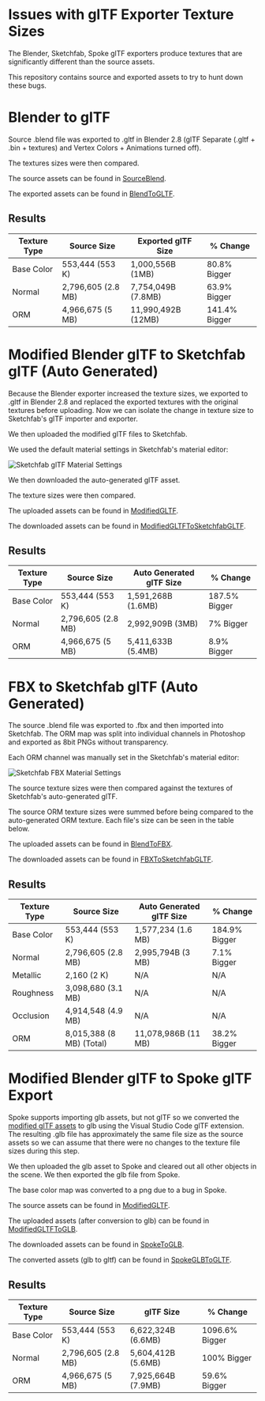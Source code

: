 # Issues with glTF Exporter Texture Sizes

The Blender, Sketchfab, Spoke glTF exporters produce textures that are significantly different than the source assets.

This repository contains source and exported assets to try to hunt down these bugs.

# Blender to glTF

Source .blend file was exported to .gltf in Blender 2.8 (glTF Separate (.gltf + .bin + textures) and Vertex Colors + Animations turned off).

The textures sizes were then compared.

The source assets can be found in [SourceBlend](./SourceBlend).

The exported assets can be found in [BlendToGLTF](./BlendToGLTF).

## Results

| Texture Type | Source Size         | Exported glTF Size       | % Change      |
|--------------|---------------------|--------------------------|---------------|
| Base Color   | 553,444 (553 K)     | 1,000,556B (1MB)         | 80.8% Bigger  |
| Normal       | 2,796,605 (2.8 MB)  | 7,754,049B (7.8MB)       | 63.9% Bigger  |
| ORM          | 4,966,675 (5 MB)    | 11,990,492B (12MB)       | 141.4% Bigger |

# Modified Blender glTF to Sketchfab glTF (Auto Generated)

Because the Blender exporter increased the texture sizes, we exported to .gltf in Blender 2.8 and replaced the exported textures with the original textures before uploading. Now we can isolate the change in texture size to Sketchfab's glTF importer and exporter.

We then uploaded the modified glTF files to Sketchfab.

We used the default material settings in Sketchfab's material editor:

![Sketchfab glTF Material Settings](./Screenshots/Sketchfab_GLTF_3Dsettings.JPG)

We then downloaded the auto-generated glTF asset.

The texture sizes were then compared.

The uploaded assets can be found in [ModifiedGLTF](./ModifiedGLTF).

The downloaded assets can be found in [ModifiedGLTFToSketchfabGLTF](./ModifiedGLTFToSketchfabGLTF).

## Results

| Texture Type | Source Size         | Auto Generated glTF Size | % Change      |
|--------------|---------------------|--------------------------|---------------|
| Base Color   | 553,444 (553 K)     | 1,591,268B (1.6MB)       | 187.5% Bigger |
| Normal       | 2,796,605 (2.8 MB)  | 2,992,909B (3MB)         | 7% Bigger     |
| ORM          | 4,966,675 (5 MB)    | 5,411,633B (5.4MB)       | 8.9% Bigger   |

# FBX to Sketchfab glTF (Auto Generated)

The source .blend file was exported to .fbx and then imported into Sketchfab.
The ORM map was split into individual channels in Photoshop and exported as 8bit PNGs without transparency.

Each ORM channel was manually set in the Sketchfab's material editor:

![Sketchfab FBX Material Settings](./Screenshots/Sketchfab_FBX_3Dsettings.JPG)

The source texture sizes were then compared against the textures of Sketchfab's auto-generated glTF.

The source ORM texture sizes were summed before being compared to the auto-generated ORM texture. Each file's size can be seen in the table below.

The uploaded assets can be found in [BlendToFBX](./BlendToFBX).

The downloaded assets can be found in [FBXToSketchfabGLTF](./FBXToSketchfabGLTF).

## Results

| Texture Type | Source Size              | Auto Generated glTF Size  | % Change      |
|--------------|--------------------------|---------------------------|---------------|
| Base Color   | 553,444 (553 K)          | 1,577,234 (1.6 MB)        | 184.9% Bigger |
| Normal       | 2,796,605 (2.8 MB)       | 2,995,794B (3 MB)         | 7.1% Bigger   |
| Metallic     | 2,160 (2 K)              | N/A                       | N/A           |
| Roughness    | 3,098,680 (3.1 MB)       | N/A                       | N/A           |
| Occlusion    | 4,914,548 (4.9 MB)       | N/A                       | N/A           |
| ORM          | 8,015,388 (8 MB) (Total) | 11,078,986B (11 MB)       | 38.2% Bigger  |

# Modified Blender glTF to Spoke glTF Export

Spoke supports importing glb assets, but not glTF so we converted the [modified glTF assets](./ModifiedGLTF) to glb using the Visual Studio Code glTF extension. The resulting .glb file has approximately the same file size as the source assets so we can assume that there were no changes to the texture file sizes during this step.

We then uploaded the glb asset to Spoke and cleared out all other objects in the scene. We then exported the glb file from Spoke.

The base color map was converted to a png due to a bug in Spoke.

The source assets can be found in [ModifiedGLTF](./ModifiedGLTF).

The uploaded assets (after conversion to glb) can be found in [ModifiedGLTFToGLB](./ModifiedGLTFToGLB).

The downloaded assets can be found in [SpokeToGLB](./SpokeToGLB).

The converted assets (glb to gltf) can be found in [SpokeGLBToGLTF](./SpokeGLBToGLTF).

## Results

| Texture Type | Source Size         | glTF Size                | % Change       |
|--------------|---------------------|--------------------------|----------------|
| Base Color   | 553,444 (553 K)     | 6,622,324B (6.6MB)       | 1096.6% Bigger |
| Normal       | 2,796,605 (2.8 MB)  | 5,604,412B (5.6MB)       | 100% Bigger    |
| ORM          | 4,966,675 (5 MB)    | 7,925,664B (7.9MB)       | 59.6% Bigger   |